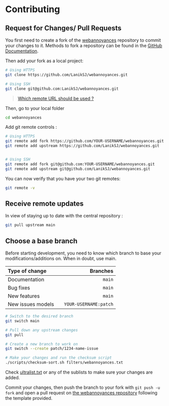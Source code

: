 # Contributing

## Request for Changes/ Pull Requests
You first need to create a fork of the [webannoyances](https://github.com/Laniksj/webannoyances/) repository to commit your changes to it. Methods to fork a repository can be found in the [GitHub Documentation](https://docs.github.com/en/get-started/quickstart/fork-a-repo).

Then add your fork as a local project:

```sh
# Using HTTPS
git clone https://github.com/LanikSJ/webannoyances.git

# Using SSH
git clone git@github.com:LanikSJ/webannoyances.git
```

> [Which remote URL should be used ?](https://docs.github.com/en/get-started/getting-started-with-git/about-remote-repositories)

Then, go to your local folder

```sh
cd webannoyances
```

Add git remote controls :

```sh
# Using HTTPS
git remote add fork https://github.com/YOUR-USERNAME/webannoyances.git
git remote add upstream https://github.com/LanikSJ/webannoyances.git


# Using SSH
git remote add fork git@github.com:YOUR-USERNAME/webannoyances.git
git remote add upstream git@github.com/LanikSJ/webannoyances.git
```

You can now verify that you have your two git remotes:

```sh
git remote -v
```

## Receive remote updates
In view of staying up to date with the central repository :

```sh
git pull upstream main
```

## Choose a base branch
Before starting development, you need to know which branch to base your modifications/additions on. When in doubt, use main.

| Type of change                |           | Branches              |
| :------------------           |:---------:| ---------------------:|
| Documentation                 |           | `main`              |
| Bug fixes                     |           | `main`              |
| New features                  |           | `main`              |
| New issues models             |           | `YOUR-USERNAME:patch` |

```sh
# Switch to the desired branch
git switch main

# Pull down any upstream changes
git pull

# Create a new branch to work on
git switch --create patch/1234-name-issue

# Make your changes and run the checksum script
./scripts/checksum-sort.sh filters/webannoyances.txt
```
Check [ultralist.txt](https://github.com/LanikSJ/webannoyances/blob/master/ultralist.txt) or any of the sublists to make sure your changes are added.

Commit your changes, then push the branch to your fork with `git push -u fork` and open a pull request on [the webannoyances repository](https://github.com/LanikSJ/webannoyances/) following the template provided.
